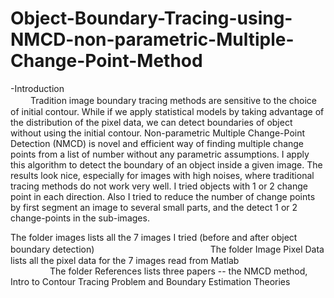 # Object-Boundary-Tracing-using-NMCD-non-parametric-Multiple-Change-Point-Method
-Introduction                                                                                                                             
　　
 Tradition image boundary tracing methods are sensitive to the choice of initial contour. While if we apply statistical models by taking advantage of the distribution of the pixel data, we can detect boundaries of object without using the initial contour. Non-parametric Multiple Change-Point Detection (NMCD) is novel and efficient way of finding multiple change points from a list of number without any parametric assumptions. I apply this algorithm to detect the boundary of an object inside a given image. The results look nice, especially for images with high noises, where traditional tracing methods do not work very well. I tried objects with 1 or 2 change point in each direction. Also I tried to reduce the number of change points by first segment an image to several small parts, and the detect 1 or 2 change-points in the sub-images.



The folder images lists all the 7 images I tried (before and after object boundary detection)   　　                                    
The folder Image Pixel Data lists all the pixel data for the 7 images read from Matlab                                                   
The folder References lists three papers -- the NMCD method, Intro to Contour Tracing Problem and Boundary Estimation Theories
